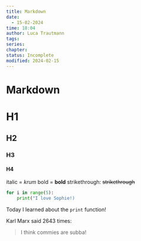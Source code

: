 ```yaml
---
title: Markdown
date:
  - 15-02-2024
time: 18:04
author: Luca Trautmann
tags: 
series: 
chapter: 
status: Incomplete
modified: 2024-02-15
---
```

# Markdown

# H1
## H2
### H3 
#### H4

italic = _krum_
bold =  __bold__
strikethrough: ~~strikethrough~~ 

```python
for i in range(5):
	print("I love Sophie!)
```

Today I learned about the `print` function! 

Karl Marx said 2643 times:

> I think commies are subba!















